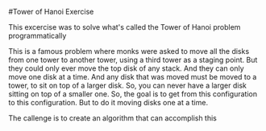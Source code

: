 #Tower of Hanoi Exercise

This excercise was to solve what's called the Tower of Hanoi problem programmatically 

This is a famous problem where monks were asked to move all the disks from one tower to another tower, using a third tower as a staging point. But they could only ever move the top disk of any stack. And they can only move one disk at a time. And any disk that was moved must be moved to a tower, to sit on top of a larger disk. So, you can never have a larger disk sitting on top of a smaller one. So, the goal is to get from this configuration to this configuration. But to do it moving disks one at a time. 

The callenge is to create an algorithm that can accomplish this
